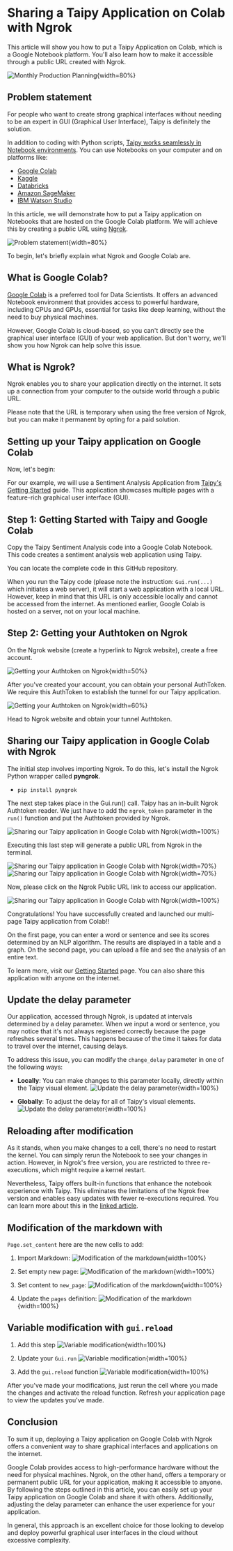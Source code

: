 # Sharing a Taipy Application on Colab with Ngrok

This article will show you how to put a Taipy Application on Colab, which is a Google Notebook platform. You'll also learn how to make it accessible through a public URL created with Ngrok.

![Monthly Production Planning](Sharing_Taipy_Ngrok_1.png){width=80%}

## Problem statement

For people who want to create strong graphical interfaces without needing to be an expert in GUI (Graphical User Interface), Taipy is definitely the solution.

In addition to coding with Python scripts, [Taipy works seamlessly in Notebook environments](https://www.taipy.io/tips/taipy-gui/taipy-in-jupyter-notebooks/). You can use Notebooks on your computer and on platforms like:

- [Google Colab](https://colab.google/)
- [Kaggle](https://www.kaggle.com/)
- [Databricks](https://www.databricks.com/)
- [Amazon SageMaker](https://aws.amazon.com/fr/sagemaker/)
- [IBM Watson Studio](https://www.ibm.com/products/watson-studio)

In this article, we will demonstrate how to put a Taipy application on Notebooks that are hosted on the Google Colab platform. We will achieve this by creating a public URL using [Ngrok](https://ngrok.com/).

![Problem statement](Sharing_Taipy_Ngrok_1.png){width=80%}

To begin, let's briefly explain what Ngrok and Google Colab are.

## What is Google Colab?

[Google Colab](https://colab.google/) is a preferred tool for Data Scientists. It offers an advanced Notebook environment that provides access to powerful hardware, 
including CPUs and GPUs, essential for tasks like deep learning, without the need to buy physical machines.

However, Google Colab is cloud-based, so you can't directly see the graphical user interface (GUI) of your web application. But don't worry, we'll show you how Ngrok can help solve this issue.

## What is Ngrok?

Ngrok enables you to share your application directly on the internet. It sets up a connection from your computer to the outside world through a public URL.

Please note that the URL is temporary when using the free version of Ngrok, but you can make it permanent by opting for a paid solution.

## Setting up your Taipy application on Google Colab

Now, let's begin:

For our example, we will use a Sentiment Analysis Application from [Taipy's Getting Started](https://github.com/Avaiga/demo-sentiment-analysis) guide. This application showcases multiple pages with a feature-rich graphical user interface (GUI).

## Step 1: Getting Started with Taipy and Google Colab

Copy the Taipy Sentiment Analysis code into a Google Colab Notebook. This code creates a sentiment analysis web application using Taipy.

You can locate the complete code in this GitHub repository.

When you run the Taipy code (please note the instruction: `Gui.run(...)` which initiates a web server), it will start a web application with a local URL. However, keep in mind that 
this URL is only accessible locally and cannot be accessed from the internet. As mentioned earlier, Google Colab is hosted on a server, not on your local machine.

## Step 2: Getting your Authtoken on Ngrok

On the Ngrok website (create a hyperlink to Ngrok website), create a free account.

![Getting your Authtoken on Ngrok](Sharing_Taipy_Ngrok_2.png){width=50%}

After you've created your account, you can obtain your personal AuthToken. We require this AuthToken to establish the tunnel for our Taipy application.

![Getting your Authtoken on Ngrok](Sharing_Taipy_Ngrok_3.png){width=60%}

Head to Ngrok website and obtain your tunnel Authtoken.

## Sharing our Taipy application in Google Colab with Ngrok

The initial step involves importing Ngrok. To do this, let's install the Ngrok Python wrapper called **pyngrok**.

- `pip install pyngrok`

The next step takes place in the Gui.run() call. Taipy has an in-built Ngrok Authtoken reader. We just have to add the `ngrok_token` parameter in the `run()` function and put the Authtoken provided by Ngrok.

![Sharing our Taipy application in Google Colab with Ngrok](Sharing_Taipy_Ngrok_4.png){width=100%}

Executing this last step will generate a public URL from Ngrok in the terminal.

![Sharing our Taipy application in Google Colab with Ngrok](Sharing_Taipy_Ngrok_5.png){width=70%}
![Sharing our Taipy application in Google Colab with Ngrok](Sharing_Taipy_Ngrok_5_1.png){width=70%}

Now, please click on the Ngrok Public URL link to access our application.

![Sharing our Taipy application in Google Colab with Ngrok](taipy_ngrok_app.gif){width=100%}

Congratulations! You have successfully created and launched our multi-page Taipy application from Colab!!

On the first page, you can enter a word or sentence and see its scores determined by an NLP algorithm. The results are displayed in a table and a graph. On the second page, you can upload a file and see the analysis of an entire text.

To learn more, visit our [Getting Started](https://docs.taipy.io/en/develop/getting_started/) page. You can also share this application with anyone on the internet.

## Update the delay parameter

Our application, accessed through Ngrok, is updated at intervals determined by a delay parameter. When we input a word or sentence, you may notice that it's not always registered 
correctly because the page refreshes several times. This happens because of the time it takes for data to travel over the internet, causing delays.

To address this issue, you can modify the `change_delay` parameter in one of the following ways:

- **Locally**: You can make changes to this parameter locally, directly within the Taipy visual element.
  ![Update the delay parameter](Sharing_Taipy_Ngrok_6.png){width=100%}

- **Globally**: To adjust the delay for all of Taipy's visual elements.
  ![Update the delay parameter](Sharing_Taipy_Ngrok_7.png){width=100%}

## Reloading after modification

As it stands, when you make changes to a cell, there's no need to restart the kernel. You can simply rerun the Notebook to see your changes in action. 
However, in Ngrok's free version, you are restricted to three re-executions, which might require a kernel restart.

Nevertheless, Taipy offers built-in functions that enhance the notebook experience with Taipy. This eliminates the limitations of the Ngrok free version 
and enables easy updates with fewer re-executions required. You can learn more about this in the [linked article](https://www.taipy.io/tips/taipy-gui/taipy-in-jupyter-notebooks/).

## Modification of the markdown with

`Page.set_content` here are the new cells to add:

1. Import Markdown:
   ![Modification of the markdown](Sharing_Taipy_Ngrok_8.png){width=100%}

2. Set empty new page:
   ![Modification of the markdown](Sharing_Taipy_Ngrok_9.png){width=100%}

3. Set content to `new_page`:
   ![Modification of the markdown](Sharing_Taipy_Ngrok_10.png){width=100%}

4. Update the `pages` definition:
   ![Modification of the markdown](Sharing_Taipy_Ngrok_11.png){width=100%}

## Variable modification with `gui.reload`

1. Add this step
   ![Variable modification](Sharing_Taipy_Ngrok_12.png){width=100%}

2. Update your `Gui.run`
   ![Variable modification](Sharing_Taipy_Ngrok_13.png){width=100%}

3. Add the `gui.reload` function
   ![Variable modification](Sharing_Taipy_Ngrok_14.png){width=100%}

After you've made your modifications, just rerun the cell where you made the changes and activate the reload function. Refresh your application page to view the updates you've made.

## Conclusion

To sum it up, deploying a Taipy application on Google Colab with Ngrok offers a convenient way to share graphical interfaces and applications on the internet.

Google Colab provides access to high-performance hardware without the need for physical machines. Ngrok, on the other hand, offers a temporary or permanent public URL 
for your application, making it accessible to anyone. By following the steps outlined in this article, you can easily set up your Taipy application on Google Colab and 
share it with others. Additionally, adjusting the delay parameter can enhance the user experience for your application.

In general, this approach is an excellent choice for those looking to develop and deploy powerful graphical user interfaces in the cloud without excessive complexity.
